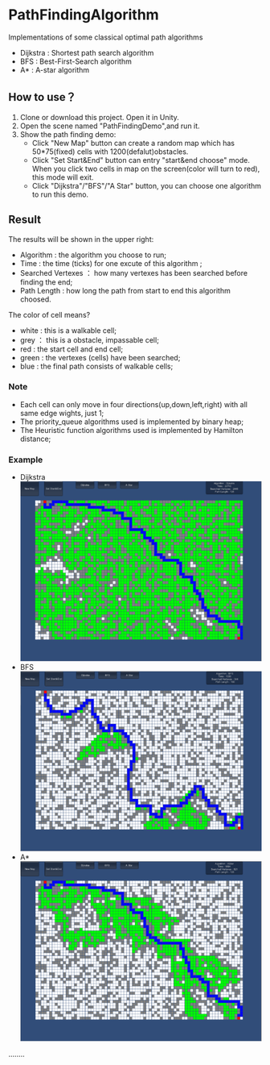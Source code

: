 # PathFindingAlgorithm
Implementations of some classical optimal path algorithms    
* Dijkstra : Shortest path search algorithm    
* BFS : Best-First-Search algorithm   
* A* : A-star algorithm    
## How to use？    
1. Clone or download this project. Open it in Unity.   
2. Open the scene named "PathFindingDemo",and run it.   
3. Show the path finding demo:  
   * Click "New Map" button can create a random map which has 50*75(fixed) cells with 1200(defalut)obstacles.   
   * Click "Set Start&End" button can entry "start&end choose" mode. When you click two cells in map on the screen(color will turn to red), this
   mode will exit.   
   * Click "Dijkstra"/"BFS"/"A Star" button, you can choose one algorithm to run this demo.    
## Result    
The results will be shown in the upper right:   
* Algorithm  :  the algorithm you choose to run;  
* Time :  the time (ticks) for one excute of this algorithm ;
* Searched Vertexes ： how many vertexes has been searched before finding the end;
* Path Length : how long the path from start to end this algorithm choosed.     

The color of cell means?
*  white :  this is a walkable cell;
*  grey ： this is a obstacle, impassable cell;  
*  red : the start cell and end cell;  
*  green : the vertexes (cells) have been searched;  
*  blue : the final path consists of walkable cells;
### Note
*  Each cell can only move in four directions(up,down,left,right) with all same edge wights, just 1;
*  The priority_queue algorithms used is implemented by binary heap;
*  The Heuristic function algorithms used is implemented by Hamilton distance;
### Example
* Dijkstra    
![Dijkstra](https://github.com/bia24/PathFindingAlgorithm/blob/master/Dijkstra.png)     
* BFS   
![BFS](https://github.com/bia24/PathFindingAlgorithm/blob/master/BFS.png)   
* A*    
![A*](https://github.com/bia24/PathFindingAlgorithm/blob/master/AStar.png)   

........

